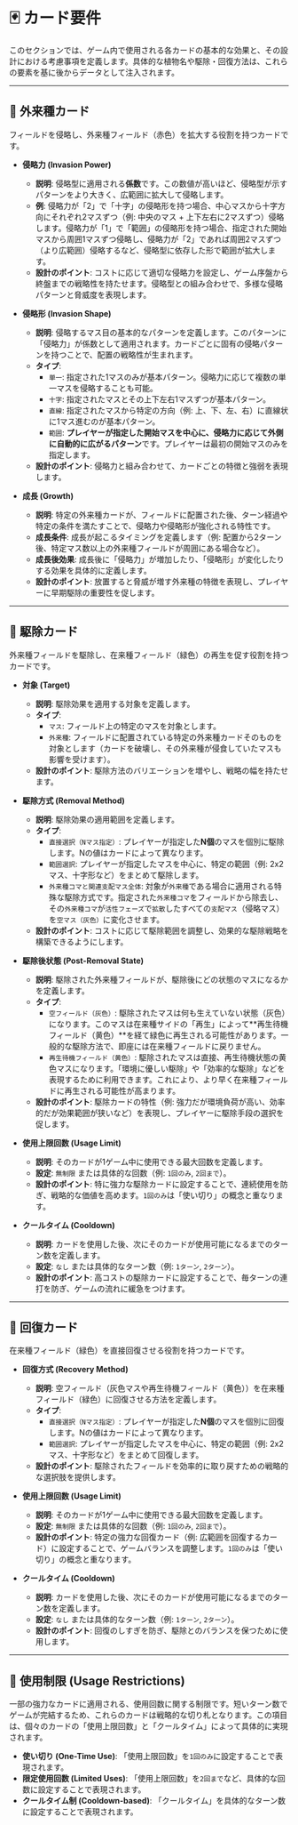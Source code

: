 # 🃏 カード要件

このセクションでは、ゲーム内で使用される各カードの基本的な効果と、その設計における考慮事項を定義します。具体的な植物名や駆除・回復方法は、これらの要素を基に後からデータとして注入されます。

---

## 🌿 外来種カード

フィールドを侵略し、外来種フィールド（赤色）を拡大する役割を持つカードです。

* **侵略力 (Invasion Power)**
    * **説明**: 侵略型に適用される**係数**です。この数値が高いほど、侵略型が示すパターンをより大きく、広範囲に拡大して侵略します。
    * **例**: 侵略力が「2」で「十字」の侵略形を持つ場合、中心マスから十字方向にそれぞれ2マスずつ（例: 中央のマス + 上下左右に2マスずつ）侵略します。侵略力が「1」で「範囲」の侵略形を持つ場合、指定された開始マスから周囲1マスずつ侵略し、侵略力が「2」であれば周囲2マスずつ（より広範囲）侵略するなど、侵略型に依存した形で範囲が拡大します。
    * **設計のポイント**: コストに応じて適切な侵略力を設定し、ゲーム序盤から終盤までの戦略性を持たせます。侵略型との組み合わせで、多様な侵略パターンと脅威度を表現します。

* **侵略形 (Invasion Shape)**
    * **説明**: 侵略するマス目の基本的なパターンを定義します。このパターンに「侵略力」が係数として適用されます。カードごとに固有の侵略パターンを持つことで、配置の戦略性が生まれます。
    * **タイプ**:
        * `単一`: 指定された1マスのみが基本パターン。侵略力に応じて複数の単一マスを侵略することも可能。
        * `十字`: 指定されたマスとその上下左右1マスずつが基本パターン。
        * `直線`: 指定されたマスから特定の方向（例: 上、下、左、右）に直線状に1マス進むのが基本パターン。
        * `範囲`: **プレイヤーが指定した開始マスを中心に、侵略力に応じて外側に自動的に広がるパターン**です。プレイヤーは最初の開始マスのみを指定します。
    * **設計のポイント**: 侵略力と組み合わせて、カードごとの特徴と強弱を表現します。

* **成長 (Growth)**
    * **説明**: 特定の外来種カードが、フィールドに配置された後、ターン経過や特定の条件を満たすことで、侵略力や侵略形が強化される特性です。
    * **成長条件**: 成長が起こるタイミングを定義します（例: 配置から2ターン後、特定マス数以上の外来種フィールドが周囲にある場合など）。
    * **成長後効果**: 成長後に「侵略力」が増加したり、「侵略形」が変化したりする効果を具体的に定義します。
    * **設計のポイント**: 放置すると脅威が増す外来種の特徴を表現し、プレイヤーに早期駆除の重要性を促します。

---

## 🧹 駆除カード

外来種フィールドを駆除し、在来種フィールド（緑色）の再生を促す役割を持つカードです。

* **対象 (Target)**
    * **説明**: 駆除効果を適用する対象を定義します。
    * **タイプ**:
        * `マス`: フィールド上の特定のマスを対象とします。
        * `外来種`: フィールドに配置されている特定の外来種カードそのものを対象とします（カードを破壊し、その外来種が侵食していたマスも影響を受けます）。
    * **設計のポイント**: 駆除方法のバリエーションを増やし、戦略の幅を持たせます。

* **駆除方式 (Removal Method)**
    * **説明**: 駆除効果の適用範囲を定義します。
    * **タイプ**:
        * `直接選択（Nマス指定）`: プレイヤーが指定した**N個**のマスを個別に駆除します。Nの値はカードによって異なります。
        * `範囲選択`: プレイヤーが指定したマスを中心に、特定の範囲（例: 2x2マス、十字形など）をまとめて駆除します。
        * `外来種コマと関連支配マス全体`: 対象が`外来種`である場合に適用される特殊な駆除方式です。指定された`外来種コマ`をフィールドから除去し、その`外来種コマ`が`活性フェーズ`で`拡散`したすべての`支配マス`（侵略マス）を`空マス（灰色）`に変化させます。
    * **設計のポイント**: コストに応じて駆除範囲を調整し、効果的な駆除戦略を構築できるようにします。

* **駆除後状態 (Post-Removal State)**
    * **説明**: 駆除された外来種フィールドが、駆除後にどの状態のマスになるかを定義します。
    * **タイプ**:
        * `空フィールド（灰色）`: 駆除されたマスは何も生えていない状態（灰色）になります。このマスは在来種サイドの「再生」によって**再生待機フィールド（黄色）**を経て緑色に再生される可能性があります。一般的な駆除方法で、即座には在来種フィールドに戻りません。
        * `再生待機フィールド（黄色）`: 駆除されたマスは直接、再生待機状態の黄色マスになります。「環境に優しい駆除」や「効率的な駆除」などを表現するために利用できます。これにより、より早く在来種フィールドに再生される可能性が高まります。
    * **設計のポイント**: 駆除カードの特性（例: 強力だが環境負荷が高い、効率的だが効果範囲が狭いなど）を表現し、プレイヤーに駆除手段の選択を促します。

* **使用上限回数 (Usage Limit)**
    * **説明**: そのカードが1ゲーム中に使用できる最大回数を定義します。
    * **設定**: `無制限` または具体的な回数（例: `1回のみ`, `2回まで`）。
    * **設計のポイント**: 特に強力な駆除カードに設定することで、連続使用を防ぎ、戦略的な価値を高めます。`1回のみ`は「使い切り」の概念と重なります。

* **クールタイム (Cooldown)**
    * **説明**: カードを使用した後、次にそのカードが使用可能になるまでのターン数を定義します。
    * **設定**: `なし` または具体的なターン数（例: `1ターン`, `2ターン`）。
    * **設計のポイント**: 高コストの駆除カードに設定することで、毎ターンの連打を防ぎ、ゲームの流れに緩急をつけます。

---

## 🌱 回復カード

在来種フィールド（緑色）を直接回復させる役割を持つカードです。

* **回復方式 (Recovery Method)**
    * **説明**: 空フィールド（灰色マスや再生待機フィールド（黄色））を在来種フィールド（緑色）に回復させる方法を定義します。
    * **タイプ**:
        * `直接選択（Nマス指定）`: プレイヤーが指定した**N個**のマスを個別に回復します。Nの値はカードによって異なります。
        * `範囲選択`: プレイヤーが指定したマスを中心に、特定の範囲（例: 2x2マス、十字形など）をまとめて回復します。
    * **設計のポイント**: 駆除されたフィールドを効率的に取り戻すための戦略的な選択肢を提供します。

* **使用上限回数 (Usage Limit)**
    * **説明**: そのカードが1ゲーム中に使用できる最大回数を定義します。
    * **設定**: `無制限` または具体的な回数（例: `1回のみ`, `2回まで`）。
    * **設計のポイント**: 特定の強力な回復カード（例: 広範囲を回復するカード）に設定することで、ゲームバランスを調整します。`1回のみ`は「使い切り」の概念と重なります。

* **クールタイム (Cooldown)**
    * **説明**: カードを使用した後、次にそのカードが使用可能になるまでのターン数を定義します。
    * **設定**: `なし` または具体的なターン数（例: `1ターン`, `2ターン`）。
    * **設計のポイント**: 回復のしすぎを防ぎ、駆除とのバランスを保つために使用します。

---

## 🎴 使用制限 (Usage Restrictions)

一部の強力なカードに適用される、使用回数に関する制限です。短いターン数でゲームが完結するため、これらのカードは戦略的な切り札となります。この項目は、個々のカードの「使用上限回数」と「クールタイム」によって具体的に実現されます。

* **使い切り (One-Time Use)**: 「使用上限回数」を`1回のみ`に設定することで表現されます。
* **限定使用回数 (Limited Uses)**: 「使用上限回数」を`2回まで`など、具体的な回数に設定することで表現されます。
* **クールタイム制 (Cooldown-based)**: 「クールタイム」を具体的なターン数に設定することで表現されます。